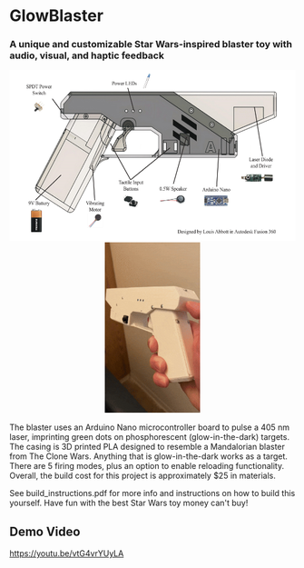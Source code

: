 # GlowBlaster
### A unique and customizable Star Wars-inspired blaster toy with audio, visual, and haptic feedback

<p align="center">
  <img src="assets/lb_parts.jpg" height=300>
  <img src="assets/short-ezgif.com-optimize.gif" height=300>
</p>

The blaster uses an Arduino Nano microcontroller board to pulse a 405 nm laser, imprinting green dots on phosphorescent (glow-in-the-dark) targets. The casing is 3D printed PLA designed to resemble a Mandalorian blaster from The Clone Wars. Anything that is glow-in-the-dark works as a target. There are 5 firing modes, plus an option to enable reloading functionality. Overall, the build cost for this project is approximately $25 in materials.

See build_instructions.pdf for more info and instructions on how to build this yourself. Have fun with the best Star Wars toy money can't buy!

## Demo Video
https://youtu.be/vtG4vrYUyLA
